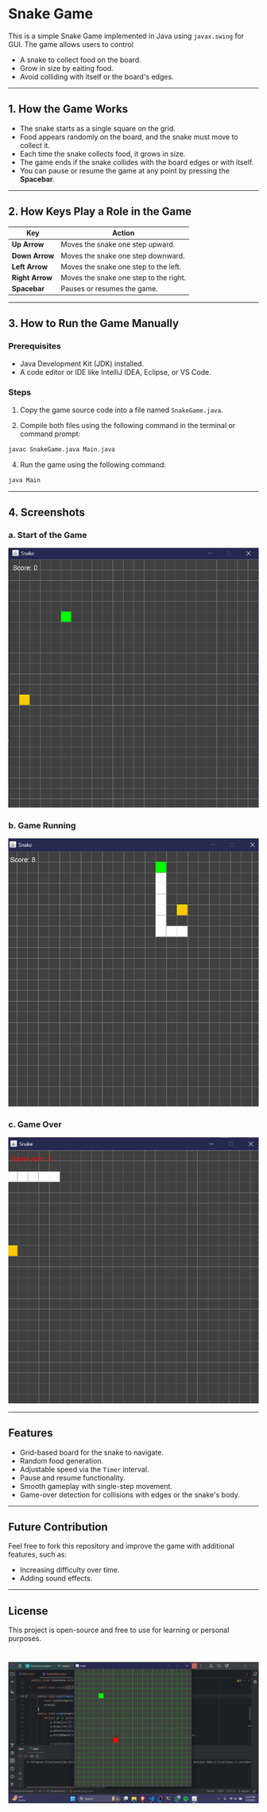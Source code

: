 # Snake Game

This is a simple Snake Game implemented in Java using `javax.swing` for GUI. 
The game allows users to control 
- A snake to collect food on the board.
- Grow in size by eaiting food.
- Avoid colliding with itself or the board's edges.

---

## 1. How the Game Works

- The snake starts as a single square on the grid.
- Food appears randomly on the board, and the snake must move to collect it.
- Each time the snake collects food, it grows in size.
- The game ends if the snake collides with the board edges or with itself.
- You can pause or resume the game at any point by pressing the **Spacebar**.

---

## 2. How Keys Play a Role in the Game

| Key         | Action                                    |
|-------------|------------------------------------------|
| **Up Arrow**    | Moves the snake one step upward.        |
| **Down Arrow**  | Moves the snake one step downward.      |
| **Left Arrow**  | Moves the snake one step to the left.   |
| **Right Arrow** | Moves the snake one step to the right.  |
| **Spacebar**    | Pauses or resumes the game.            |

---

## 3. How to Run the Game Manually

### Prerequisites
- Java Development Kit (JDK) installed.
- A code editor or IDE like IntelliJ IDEA, Eclipse, or VS Code.

### Steps
1. Copy the game source code into a file named `SnakeGame.java`.

2. Compile both files using the following command in the terminal or command prompt:

```sh
javac SnakeGame.java Main.java
```

4. Run the game using the following command:

```sh
java Main
```

---

## 4. Screenshots

### a. Start of the Game
![Start of the Game](img/Game_start_screen.png)

### b. Game Running
![Game Running](img/Snake_movement.png)

### c. Game Over
![Game Over](img/Game_over_screen.png)


---

## Features
- Grid-based board for the snake to navigate.
- Random food generation.
- Adjustable speed via the `Timer` interval.
- Pause and resume functionality.
- Smooth gameplay with single-step movement.
- Game-over detection for collisions with edges or the snake's body.

---

## Future Contribution
Feel free to fork this repository and improve the game with additional features, such as:
- Increasing difficulty over time.
- Adding sound effects.

---

## License
This project is open-source and free to use for learning or personal purposes.


#
![img/GameWindow.png](img/GameWindow.png)
